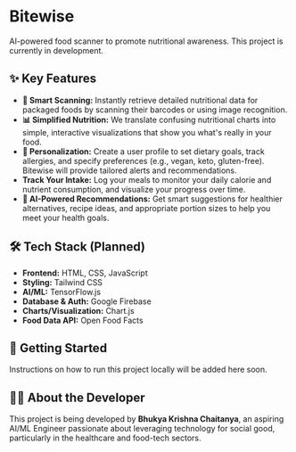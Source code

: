# Bitewise
AI-powered food scanner to promote nutritional awareness.
This project is currently in development.

## ✨ Key Features

* **📸 Smart Scanning:** Instantly retrieve detailed nutritional data for packaged foods by scanning their barcodes or using image recognition.
* **📊 Simplified Nutrition:** We translate confusing nutritional charts into simple, interactive visualizations that show you what's really in your food.
* **👤 Personalization:** Create a user profile to set dietary goals, track allergies, and specify preferences (e.g., vegan, keto, gluten-free). Bitewise will provide tailored alerts and recommendations.
* **Track Your Intake:** Log your meals to monitor your daily calorie and nutrient consumption, and visualize your progress over time.
* **🤖 AI-Powered Recommendations:** Get smart suggestions for healthier alternatives, recipe ideas, and appropriate portion sizes to help you meet your health goals.

## 🛠️ Tech Stack (Planned)

* **Frontend:** HTML, CSS, JavaScript
* **Styling:** Tailwind CSS
* **AI/ML:** TensorFlow.js
* **Database & Auth:** Google Firebase
* **Charts/Visualization:** Chart.js
* **Food Data API:** Open Food Facts

## 🚀 Getting Started

Instructions on how to run this project locally will be added here soon.

## 👨‍💻 About the Developer

This project is being developed by **Bhukya Krishna Chaitanya**, an aspiring AI/ML Engineer passionate about leveraging technology for social good, particularly in the healthcare and food-tech sectors.
